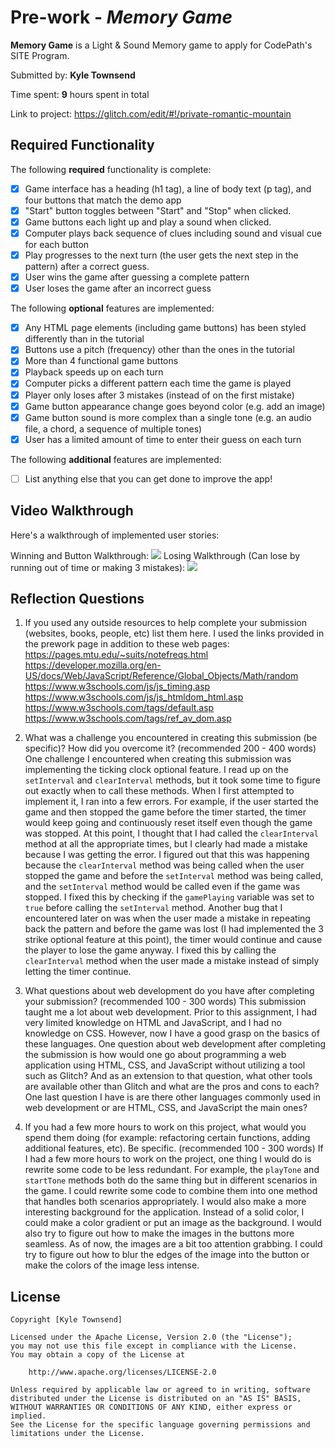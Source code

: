 # Pre-work - *Memory Game*

**Memory Game** is a Light & Sound Memory game to apply for CodePath's SITE Program. 

Submitted by: **Kyle Townsend**

Time spent: **9** hours spent in total

Link to project: https://glitch.com/edit/#!/private-romantic-mountain

## Required Functionality

The following **required** functionality is complete:

* [x] Game interface has a heading (h1 tag), a line of body text (p tag), and four buttons that match the demo app
* [x] "Start" button toggles between "Start" and "Stop" when clicked. 
* [x] Game buttons each light up and play a sound when clicked. 
* [x] Computer plays back sequence of clues including sound and visual cue for each button
* [x] Play progresses to the next turn (the user gets the next step in the pattern) after a correct guess. 
* [x] User wins the game after guessing a complete pattern
* [x] User loses the game after an incorrect guess

The following **optional** features are implemented:

* [x] Any HTML page elements (including game buttons) has been styled differently than in the tutorial
* [x] Buttons use a pitch (frequency) other than the ones in the tutorial
* [x] More than 4 functional game buttons
* [x] Playback speeds up on each turn
* [x] Computer picks a different pattern each time the game is played
* [x] Player only loses after 3 mistakes (instead of on the first mistake)
* [x] Game button appearance change goes beyond color (e.g. add an image)
* [x] Game button sound is more complex than a single tone (e.g. an audio file, a chord, a sequence of multiple tones)
* [x] User has a limited amount of time to enter their guess on each turn

The following **additional** features are implemented:

- [ ] List anything else that you can get done to improve the app!

## Video Walkthrough

Here's a walkthrough of implemented user stories:

Winning and Button Walkthrough:
![](https://cdn.glitch.com/47cc424f-eaf2-4a67-ad78-3bd2e50569a4%2Fwalkthrough-win.gif?v=1615686206214)
Losing Walkthrough (Can lose by running out of time or making 3 mistakes):
![](https://cdn.glitch.com/47cc424f-eaf2-4a67-ad78-3bd2e50569a4%2Fwalkthrough-lose.gif?v=1615686213150)


## Reflection Questions
1. If you used any outside resources to help complete your submission (websites, books, people, etc) list them here. 
I used the links provided in the prework page in addition to these web pages:
https://pages.mtu.edu/~suits/notefreqs.html
https://developer.mozilla.org/en-US/docs/Web/JavaScript/Reference/Global_Objects/Math/random
https://www.w3schools.com/js/js_timing.asp
https://www.w3schools.com/js/js_htmldom_html.asp
https://www.w3schools.com/tags/default.asp
https://www.w3schools.com/tags/ref_av_dom.asp

2. What was a challenge you encountered in creating this submission (be specific)? How did you overcome it? (recommended 200 - 400 words) 
One challenge I encountered when creating this submission was implementing the ticking clock optional feature. 
I read up on the `setInterval` and `clearInterval` methods, but it took some time to figure out exactly when to call these methods.
When I first attempted to implement it, I ran into a few errors. For example, if the user started the game 
and then stopped the game before the timer started, the timer would keep going and continuously reset itself even
though the game was stopped. At this point, I thought that I had called the `clearInterval` method at all the 
appropriate times, but I clearly had made a mistake because I was getting the error. I figured out that this was happening 
because the `clearInterval` method was being called when the user stopped the game and before the `setInterval` method was being 
called, and the `setInterval` method would be called even if the game was stopped. I fixed this by checking if the 
`gamePlaying` variable was set to `true` before calling the `setInterval` method. Another bug that I encountered later on 
was when the user made a mistake in repeating back the pattern and before the game was lost (I had implemented 
the 3 strike optional feature at this point), the timer would continue and cause the player to lose the game anyway. 
I fixed this by calling the `clearInterval` method when the user made a mistake instead of simply letting the timer continue.

3. What questions about web development do you have after completing your submission? (recommended 100 - 300 words) 
This submission taught me a lot about web development. Prior to this assignment, I had very limited knowledge 
on HTML and JavaScript, and I had no knowledge on CSS. However, now I have a good grasp on the basics of these languages. 
One question about web development after completing the submission is how would one go about programming a web 
application using HTML, CSS, and JavaScript without utilizing a tool such as Glitch? And as an extension to that 
question, what other tools are available other than Glitch and what are the pros and cons to each? One last question 
I have is are there other languages commonly used in web development or are HTML, CSS, and JavaScript the main ones?

4. If you had a few more hours to work on this project, what would you spend them doing (for example: refactoring certain functions, adding additional features, etc). Be specific. (recommended 100 - 300 words) 
If I had a few more hours to work on the project, one thing I would do is rewrite some code to be less redundant. 
For example, the `playTone` and `startTone` methods both do the same thing but in different scenarios in the game. I could 
rewrite some code to combine them into one method that handles both scenarios appropriately. I would also make
a more interesting background for the application. Instead of a solid color, I could make a color gradient or put
an image as the background. I would also try to figure out how to make the images in the buttons more seamless. 
As of now, the images are a bit too attention grabbing. I could try to figure out how to blur the edges of the 
image into the button or make the colors of the image less intense.



## License

    Copyright [Kyle Townsend]

    Licensed under the Apache License, Version 2.0 (the "License");
    you may not use this file except in compliance with the License.
    You may obtain a copy of the License at

        http://www.apache.org/licenses/LICENSE-2.0

    Unless required by applicable law or agreed to in writing, software
    distributed under the License is distributed on an "AS IS" BASIS,
    WITHOUT WARRANTIES OR CONDITIONS OF ANY KIND, either express or implied.
    See the License for the specific language governing permissions and
    limitations under the License.